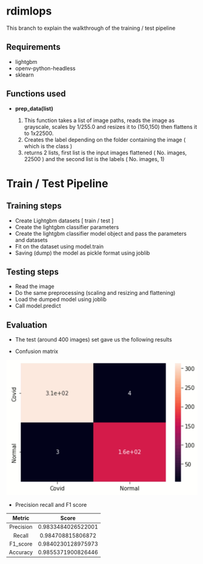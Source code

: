 # rdimlops

This branch to explain the walkthrough of the training / test pipeline


## Requirements
- lightgbm
- openv-python-headless
- sklearn

## Functions used

- **prep_data(list)**

  1. This function takes a list of image paths, reads the image as grayscale, scales by 1/255.0 and resizes it to (150,150) then flattens it to 1x22500. 
  2. Creates the label depending on the folder containing the image ( which is the class )
  3. returns 2 lists, first list is the input images flattened ( No. images, 22500 ) and the second list is the labels ( No. images, 1)


# Train / Test Pipeline

## Training steps

- Create Lightgbm datasets [ train / test ]
- Create the lightgbm classifier parameters
- Create the lightgbm classifier model object and pass the parameters and datasets
- Fit on the dataset using model.train
- Saving (dump) the model as pickle format using joblib

## Testing steps
- Read the image
- Do the same preprocessing (scaling and resizing and flattening)
- Load the dumped model using joblib
- Call model.predict

## Evaluation 
- The test (around 400 images) set gave us the following results

- Confusion matrix

![alt text](https://github.com/A-Raafat/rdimlops/blob/Train_Test/cm2.png)

- Precision recall and F1 score

|Metric| Score |
|:----:|:-----:|
|Precision|0.9833484026522001|
|Recall|0.984708815806872|
|F1_score|0.9840230128975973|
|Accuracy|0.9855371900826446|

